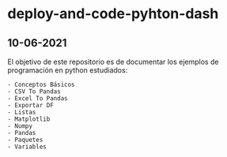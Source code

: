 # deploy-and-code-pyhton-dash

## 10-06-2021
El objetivo de este repositorio es de documentar los ejemplos de programación en python estudiados:

    - Conceptos Básicos
    - CSV To Pandas
    - Excel To Pandas
    - Exportar DF
    - Listas
    - Matplotlib
    - Numpy
    - Pandas
    - Paquetes
    - Variables
   